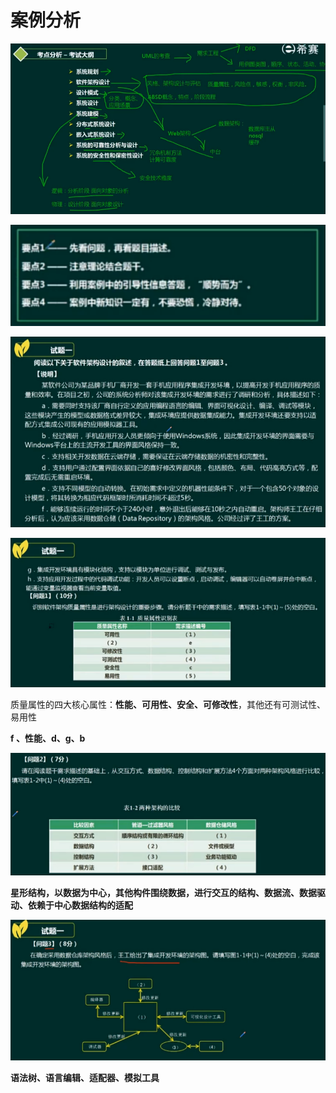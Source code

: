 # 案例分析

![image-20220901142408727](案例分析/image-20220901142408727.png)

![image-20220901142442339](案例分析/image-20220901142442339.png)

![image-20220901143318397](案例分析/image-20220901143318397.png)

![image-20220901143058445](案例分析/image-20220901143058445.png)

质量属性的四大核心属性：**性能、可用性、安全、可修改性**，其他还有可测试性、易用性

**f 、性能、d、g、b**

![image-20220901144130221](案例分析/image-20220901144130221.png)

**星形结构，以数据为中心，其他构件围绕数据，进行交互的结构、数据流、数据驱动、依赖于中心数据结构的适配**

![image-20220901151610427](案例分析/image-20220901151610427.png)

**语法树、语言编辑、适配器、模拟工具**